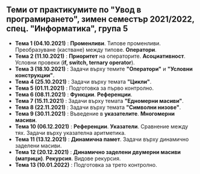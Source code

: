 ## Теми от практикумите по "Увод в програмирането", зимен семестър 2021/2022, спец. "Информатика", група 5 ##  

 - **Тема 1 (04.10.2021)** : **Променливи**. Типове променливи. Преобразуване (кастване) между типове. **Оператори**.  
 - **Тема 2 (11.10.2021)** : **Приоритет** на операторите. **Асоциативност**. Условни провеки (**if, switch, ternary operator**).  
 - **Тема 3 (18.10.2021)** : Задачи върху темите **"Оператори"** и **"Условни конструкции"**.  
 - **Тема 4 (25.10.2021)** : Задачи върху темата **"Цикли"**.  
 - **Тема 5 (01.11.2021)** : Подготовка за първо контролно.  
 - **Тема 6 (08.11.2021)** : **Функции**. **Референции**.  
 - **Тема 7 (15.11.2021)** : Задачи върху темата **"Едномерни масиви"**.  
 - **Тема 8 (22.11.2021)** : Задачи върху темата **"Символни низове"**.  
 - **Тема 9 (30.11.2021)** : Въведение в **указателите**. **Многомерни масиви**.  
 - **Тема 10 (06.12.2021)** : **Референции**. **Указатели**. Сравнение между тях. Задачи върху указателна аритметика.  
 - **Тема 11 (13.12.2021)** : **Динамична памет**. Задачи върху динамично заделени масиви.  
 - **Тема 12 (20.12.2021)** : **Динамично заделени двумерни масиви (матрици)**. **Рекурсия**. Видове рекурсия.  
 - **Тема 13 (10.01.2022)** : Подготовка за трето контролно.  
